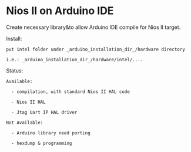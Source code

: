# Nios II on Arduino IDE
Create necessary library&to allow Arduino IDE compile for Nios II target.

Install:

    put intel folder under _arduino_installation_dir_/hardware directory
    
    i.e.: _arduino_installation_dir_/hardware/intel/....

Status:

    Available:
   
      - compilation, with standard Nios II HAL code
      
      - Nios II HAL
      
      - Jtag Uart IP HAL driver
      
    Not Available:
    
      - Arduino library need porting
      
      - hexdump & programming
      
